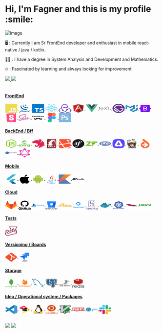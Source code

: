 <h1>Hi, I'm Fagner and this is my profile :smile:</h1>

![image](https://user-images.githubusercontent.com/59628974/130962551-4cdb3cc6-1fbe-4be5-a9b2-1c36d7bdce7a.png)

:desktop_computer: : Currently I am Sr FrontEnd developer and enthusiast in mobile react-native / java / kotlin.

:man_student: : I have a degree in System Analysis and Development and Mathematics.

:fire: : Fascinated by learning and always looking for improvement

 <div>
  <a href="https://github.com/frrodrigues">
  <img height="180em" src="https://github-readme-stats.vercel.app/api?username=frrodrigues49&show_icons=true&theme=blue-green&include_all_commits=true&count_private=true"/>
  <img height="180em" src="https://github-readme-stats.vercel.app/api/top-langs/?username=frrodrigues49&layout=compact&langs_count=7&theme=blue-green"/>
</div>
<div style="display: inline_block"><br>  
  <h4>FrontEnd</h4>
   <img align="center" alt="Js" height="30" width="40" src="https://raw.githubusercontent.com/devicons/devicon/master/icons/javascript/javascript-plain.svg"> 
   <img align="center" alt="Jquery" height="30" width="40" src="https://github.com/devicons/devicon/blob/master/icons/jquery/jquery-plain-wordmark.svg"> 
   <img align="center" alt="Ts" height="30" width="40" src="https://github.com/devicons/devicon/blob/master/icons/typescript/typescript-original.svg">
   <img align="center" alt="React" height="30" width="40" src="https://raw.githubusercontent.com/devicons/devicon/master/icons/react/react-original.svg">
   <img align="center" alt="Redux" height="30" width="40" src="https://github.com/devicons/devicon/blob/master/icons/redux/redux-original.svg">
   <img align="center" alt="Angular" height="30" width="40" src="https://github.com/devicons/devicon/blob/master/icons/angularjs/angularjs-original.svg">
   <img align="center" alt="Vue" height="30" width="40" src="https://github.com/devicons/devicon/blob/master/icons/vuejs/vuejs-original.svg"> 
   <img align="center" alt="NextJs" height="30" width="40" src="https://github.com/devicons/devicon/blob/master/icons/nextjs/nextjs-original-wordmark.svg">  
   <img align="center" alt="Gatsb" height="30" width="40" src="https://github.com/devicons/devicon/blob/master/icons/gatsby/gatsby-original.svg">  
   <img align="center" alt="MaterialUI" height="30" width="40" src="https://github.com/devicons/devicon/blob/master/icons/materialui/materialui-original.svg"> 
   <img align="center" alt="Bootstrap" height="30" width="40" src="https://github.com/devicons/devicon/blob/master/icons/bootstrap/bootstrap-original.svg"> 
   <img align="center" alt="Storybook" height="30" width="40" src="https://github.com/devicons/devicon/blob/master/icons/storybook/storybook-original.svg"> 
   <img align="center" alt="Sass" height="30" width="40" src="https://github.com/devicons/devicon/blob/master/icons/sass/sass-original.svg"> 
   <img align="center" alt="Handlebars" height="30" width="40" src="https://github.com/devicons/devicon/blob/master/icons/handlebars/handlebars-original-wordmark.svg"> 
   <img align="center" alt="Figma" height="30" width="40" src="https://github.com/devicons/devicon/blob/master/icons/figma/figma-original.svg">
   <img align="center" alt="Photoshop" height="30" width="40" src="https://github.com/devicons/devicon/blob/master/icons/photoshop/photoshop-plain.svg">
  <h4>BackEnd / Bff</h4>
   <img align="center" alt="Node" height="30" width="40" src="https://github.com/devicons/devicon/blob/master/icons/nodejs/nodejs-original.svg">
   <img align="center" alt="Spring" height="30" width="40" src="https://github.com/devicons/devicon/blob/master/icons/spring/spring-original-wordmark.svg">
   <img align="center" alt="NestJs" height="30" width="40" src="https://github.com/devicons/devicon/blob/master/icons/nestjs/nestjs-plain.svg">     
   <img align="center" alt="Rails" height="30" width="40" src="https://github.com/devicons/devicon/blob/master/icons/rails/rails-original-wordmark.svg"> 
   <img align="center" alt="Laravel" height="30" width="40" src="https://github.com/devicons/devicon/blob/master/icons/laravel/laravel-plain.svg">
   <img align="center" alt="Symfony" height="30" width="40" src="https://github.com/devicons/devicon/blob/master/icons/symfony/symfony-original.svg">
   <img align="center" alt="Zend" height="30" width="40" src="https://github.com/devicons/devicon/blob/master/icons/zend/zend-plain.svg">
   <img align="center" alt="Php" height="30" width="40" src="https://github.com/devicons/devicon/blob/master/icons/php/php-plain.svg">
   <img align="center" alt="Adonis" height="30" width="40" src="https://github.com/devicons/devicon/blob/master/icons/adonisjs/adonisjs-original.svg">
   <img align="center" alt="Composer" height="30" width="40" src="https://github.com/devicons/devicon/blob/master/icons/composer/composer-original.svg">
   <img align="center" alt="Doctrine" height="30" width="40" src="https://github.com/devicons/devicon/blob/master/icons/doctrine/doctrine-original.svg">
   <img align="center" alt="Seguelize" height="30" width="40" src="https://github.com/devicons/devicon/blob/master/icons/sequelize/sequelize-original-wordmark.svg">
   <img align="center" alt="GraphQl" height="30" width="40" src="https://github.com/devicons/devicon/blob/master/icons/graphql/graphql-plain.svg">
 <h4>Mobile</h4>
   <img align="center" alt="Flutter" height="30" width="40" src="https://github.com/devicons/devicon/blob/master/icons/flutter/flutter-original.svg"> 
   <img align="center" alt="Apple" height="30" width="40" src="https://github.com/devicons/devicon/blob/master/icons/apple/apple-original.svg">  
   <img align="center" alt="Android" height="30" width="40" src="https://github.com/devicons/devicon/blob/master/icons/android/android-original.svg">  
   <img align="center" alt="Java" height="30" width="40" src="https://github.com/devicons/devicon/blob/master/icons/java/java-original.svg">
   <img align="center" alt="Kotlin" height="30" width="40" src="https://github.com/devicons/devicon/blob/master/icons/kotlin/kotlin-original.svg">     
   <img align="center" alt="Gradle" height="30" width="40" src="https://github.com/devicons/devicon/blob/master/icons/gradle/gradle-plain-wordmark.svg">  
  <h4>Cloud</h4>
   <img align="center" alt="Gitlab" height="30" width="40" src="https://github.com/devicons/devicon/blob/master/icons/gitlab/gitlab-original.svg">  
   <img align="center" alt="Github" height="30" width="40" src="https://github.com/devicons/devicon/blob/master/icons/github/github-original-wordmark.svg"> 
   <img align="center" alt="Azure" height="30" width="40" src="https://github.com/devicons/devicon/blob/master/icons/azure/azure-original-wordmark.svg">
   <img align="center" alt="Bitbucket" height="30" width="40" src="https://github.com/devicons/devicon/blob/master/icons/bitbucket/bitbucket-original-wordmark.svg"> 
   <img align="center" alt="AWS" height="30" width="40" src="https://github.com/devicons/devicon/blob/master/icons/amazonwebservices/amazonwebservices-plain-wordmark.svg"> 
   <img align="center" alt="DigitalOcean" height="30" width="40" src="https://github.com/devicons/devicon/blob/master/icons/digitalocean/digitalocean-original-wordmark.svg"> 
   <img align="center" alt="Heroku" height="30" width="40" src="https://github.com/devicons/devicon/blob/master/icons/heroku/heroku-original-wordmark.svg"> 
   <img align="center" alt="Docker" height="30" width="40" src="https://github.com/devicons/devicon/blob/master/icons/docker/docker-original.svg"> 
   <img align="center" alt="Kubernets" height="30" width="40" src="https://github.com/devicons/devicon/blob/master/icons/kubernetes/kubernetes-plain-wordmark.svg"> 
   <img align="center" alt="Apache" height="30" width="40" src="https://github.com/devicons/devicon/blob/master/icons/apache/apache-original.svg"> 
   <img align="center" alt="Nginx" height="30" width="40" src="https://github.com/devicons/devicon/blob/master/icons/nginx/nginx-original.svg">    
 <h4>Tests</h4>
  <img align="center" alt="Jest" height="30" width="40" src="https://github.com/devicons/devicon/blob/master/icons/jest/jest-plain.svg">
 <h4>Versioning / Boards</h4>
  <img align="center" alt="Git" height="30" width="40" src="https://github.com/devicons/devicon/blob/master/icons/git/git-original.svg">
  <img align="center" alt="jira" height="30" width="40" src="https://github.com/devicons/devicon/blob/master/icons/jira/jira-original-wordmark.svg">
 <h4>Storage</h4>
  <img align="center" alt="MongoDB" height="30" width="40" src="https://github.com/devicons/devicon/blob/master/icons/mongodb/mongodb-plain-wordmark.svg">
  <img align="center" alt="Firebase" height="30" width="40" src="https://github.com/devicons/devicon/blob/master/icons/firebase/firebase-plain-wordmark.svg"> 
  <img align="center" alt="Mysql" height="30" width="40" src="https://github.com/devicons/devicon/blob/master/icons/mysql/mysql-original.svg"> 
  <img align="center" alt="Postgree" height="30" width="40" src="https://github.com/devicons/devicon/blob/master/icons/postgresql/postgresql-original.svg"> 
  <img align="center" alt="Sql" height="30" width="40" src="https://github.com/devicons/devicon/blob/master/icons/microsoftsqlserver/microsoftsqlserver-plain-wordmark.svg"> 
  <img align="center" alt="Redis" height="30" width="40" src="https://github.com/devicons/devicon/blob/master/icons/redis/redis-original-wordmark.svg"> 
 <h4>Idea / Operational system / Packages</h4>
  <img align="center" alt="VsCode" height="30" width="40" src="https://github.com/devicons/devicon/blob/master/icons/vscode/vscode-original.svg"> 
  <img align="center" alt="Jestbrains" height="30" width="40" src="https://github.com/devicons/devicon/blob/master/icons/jetbrains/jetbrains-original.svg"> 
 <img align="center" alt="Linux" height="30" width="40" src="https://github.com/devicons/devicon/blob/master/icons/linux/linux-original.svg"> 
 <img align="center" alt="Ubuntu" height="30" width="40" src="https://github.com/devicons/devicon/blob/master/icons/ubuntu/ubuntu-plain-wordmark.svg"> 
 <img align="center" alt="Vim" height="30" width="40" src="https://github.com/devicons/devicon/blob/master/icons/vim/vim-original.svg"> 
 <img align="center" alt="Npm" height="30" width="40" src="https://github.com/devicons/devicon/blob/master/icons/npm/npm-original-wordmark.svg"> 
 <img align="center" alt="Yarn" height="30" width="40" src="https://github.com/devicons/devicon/blob/master/icons/yarn/yarn-original-wordmark.svg"> 
 <img align="center" alt="Slack" height="30" width="40" src="https://github.com/devicons/devicon/blob/master/icons/slack/slack-original.svg"> 
</div>
  
  ##
  
 <div>    
    <a href = "mailto:frodriguesbetim@gmail.com"><img src="https://img.shields.io/badge/-Gmail-%23333?style=for-the-badge&logo=gmail&logoColor=white" target="_blank"></a>
    <a href="https://www.linkedin.com/in/fagner-rodrigues-developer/" target="_blank"><img src="https://img.shields.io/badge/-LinkedIn-%230077B5?style=for-the-badge&logo=linkedin&logoColor=white" target="_blank"></a>  
</div>
  
